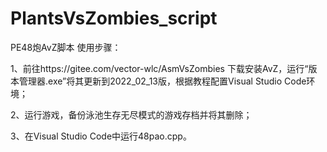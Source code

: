 # PlantsVsZombies_script
PE48炮AvZ脚本
使用步骤：

1、前往https://gitee.com/vector-wlc/AsmVsZombies 下载安装AvZ，运行“版本管理器.exe”将其更新到2022_02_13版，根据教程配置Visual Studio Code环境；

2、运行游戏，备份泳池生存无尽模式的游戏存档并将其删除；

3、在Visual Studio Code中运行48pao.cpp。
